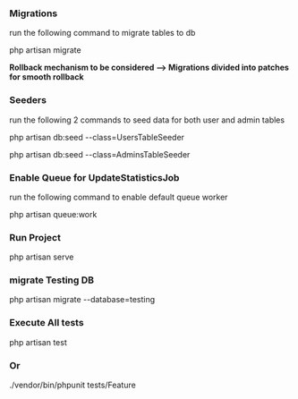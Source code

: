 
<h3>Migrations</h3>
<p>run the following command to migrate tables to db</p>
<p>php artisan migrate</p>
<b>Rollback mechanism to be considered --> Migrations divided into patches for smooth rollback</b><br>

<h3>Seeders</h3>
<p>run the following 2 commands to seed data for both user and admin tables</p>

<p>php artisan db:seed --class=UsersTableSeeder</p>
<p>php artisan db:seed --class=AdminsTableSeeder</p>

<h3>Enable Queue for UpdateStatisticsJob</h3>
<p>run the following command to enable default queue worker</p>
<p>php artisan queue:work</p>

<h3>Run Project</h3>
<p>php artisan serve</p>

<h3>migrate Testing DB</h3>
<p>php artisan migrate --database=testing</p>

<h3>Execute All tests</h3>
<p>php artisan test</p>

<h3>Or</h3>
<p>./vendor/bin/phpunit tests/Feature</p>

